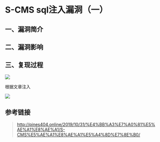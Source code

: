 S-CMS sql注入漏洞（一）
=======================

一、漏洞简介
------------

二、漏洞影响
------------

三、复现过程
------------

![](/Users/aresx/Documents/VulWiki/.resource/S-CMSsql注入漏洞(一)/media/rId24.jpg)

根据文章注入

![](/Users/aresx/Documents/VulWiki/.resource/S-CMSsql注入漏洞(一)/media/rId25.jpg)

参考链接
--------

> http://pines404.online/2019/10/31/%E4%BB%A3%E7%A0%81%E5%AE%A1%E8%AE%A1/S-CMS%E5%AE%A1%E8%AE%A1%E5%A4%8D%E7%8E%B0/
